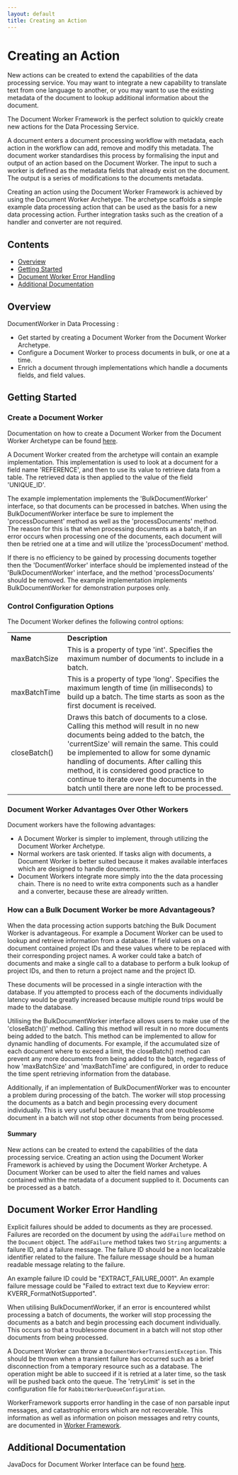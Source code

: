 ```yaml
---
layout: default
title: Creating an Action
---
```


# Creating an Action

New actions can be created to extend the capabilities of the data processing service. You may want to integrate a new capability to translate
text from one language to another, or you may want to use the existing metadata of the document to lookup additional information about the document.

The Document Worker Framework is the perfect solution to quickly create new actions for the Data Processing Service.

A document enters a document processing workflow with metadata, each action in the workflow can add, remove and modify this metadata.
The document worker standardises this process by formalising the input and output of an action based on the Document Worker.
The input to such a worker is defined as the metadata fields that already exist on the document.
The output is a series of modifications to the documents metadata.

Creating an action using the Document Worker Framework is achieved by using the Document Worker Archetype.
The archetype scaffolds a simple example data processing action that can be used as the basis for a new data processing action.
Further integration tasks such as the creation of a handler and converter are not required.

## Contents

+ [Overview](#overview)
+ [Getting Started](#getting-started)
+ [Document Worker Error Handling](#document-worker-error-handling)
+ [Additional Documentation](#additional-documentation)

## Overview

DocumentWorker in Data Processing :

+ Get started by creating a Document Worker from the Document Worker Archetype.
+ Configure a Document Worker to process documents in bulk, or one at a time.
+ Enrich a document through implementations which handle a documents fields, and field values.

## Getting Started

### Create a Document Worker

Documentation on how to create a Document Worker from the Document Worker Archetype can be found [here](WorkerArchetypeUsage).

A Document Worker created from the archetype will contain an example implementation. This implementation is used to look at a document for
a field name 'REFERENCE', and then to use its value to retrieve data from a table. The retrieved data is then applied to the value of the field 'UNIQUE_ID'.

The example implementation implements the 'BulkDocumentWorker' interface, so that documents can be processed in batches. When using the
BulkDocumentWorker interface be sure to implement the 'processDocument' method as well as the 'processDocuments' method. The reason for
this is that when processing documents as a batch, if an error occurs when processing one of the documents, each document will then be
retried one at a time and will utilize the 'processDocument' method.

If there is no efficiency to be gained by processing documents together then the 'DocumentWorker' interface should be implemented instead
of the 'BulkDocumentWorker' interface, and the method 'processDocuments' should be removed. The example implementation implements
BulkDocumentWorker for demonstration purposes only.

### Control Configuration Options

The Document Worker defines the following control options:

<table>
    <tr>
        <td><b>Name</b></td>
        <td><b>Description</b></td>
    </tr>
    <tr>
        <td>maxBatchSize</td>
        <td>This is a property of type 'int'. Specifies the maximum number of documents to include in a batch.</td>
    </tr>
    <tr>
        <td>maxBatchTime</td>
        <td>This is a property of type 'long'. Specifies the maximum length of time (in milliseconds) to build up a batch. The time starts as soon as the first document is received.</td>
    </tr>
    <tr>
        <td>closeBatch()</td>
        <td>Draws this batch of documents to a close. Calling this method will result in no new documents being added to the batch, the 'currentSize' will remain the same. This could be implemented to allow for some dynamic handling of documents. After calling this method, it is considered good practice to continue to iterate over the documents in the batch until there are none left to be processed.</td>
    </tr>
</table>

### Document Worker Advantages Over Other Workers

Document workers have the following advantages:

+ A Document Worker is simpler to implement, through utilizing the Document Worker Archetype.
+ Normal workers are task oriented. If tasks align with documents, a Document Worker is better suited because it makes available interfaces which are designed to handle documents.
+ Document Workers integrate more simply into the the data processing chain. There is no need to write extra components such as a handler and a converter, because these are already written.

### How can a Bulk Document Worker be more Advantageous?

When the data processing action supports batching the Bulk Document Worker is advantageous. For example a Document Worker can be used to
lookup and retrieve information from a database. If field values on a document contained project IDs and these values where to be replaced
with their corresponding project names. A worker could take a batch of documents and make a single call to a database to perform a bulk
lookup of project IDs, and then to return a project name and the project ID.

These documents will be processed in a single interaction with the database. If you attempted to process each of the documents
individually latency would be greatly increased because multiple round trips would be made to the database.

Utilising the BulkDocumentWorker interface allows users to make use of the 'closeBatch()' method. Calling this method will result in no
more documents being added to the batch. This method can be implemented to allow for dynamic handling of documents. For example, if the
accumulated size of each document where to exceed a limit, the closeBatch() method can prevent any more documents from being added
to the batch, regardless of how 'maxBatchSize' and 'maxBatchTime' are configured, in order to reduce the time spent retrieving
information from the database.

Additionally, if an implementation of BulkDocumentWorker was to encounter a problem during processing of the batch. The worker will stop
processing the documents as a batch and begin processing every document individually. This is very useful because it means that one
troublesome document in a batch will not stop other documents from being processed.

#### Summary

New actions can be created to extend the capabilities of the data processing service.
Creating an action using the Document Worker Framework is achieved by using the Document Worker Archetype.
A Document Worker can be used to alter the field names and values contained within the metadata of a document supplied to it.
Documents can be processed as a batch.

## Document Worker Error Handling

Explicit failures should be added to documents as they are processed. Failures are recorded on the document by using the `addFailure`
method on the `Document` object. The `addFailure` method takes two `String` arguments: a failure ID, and a failure message.
The failure ID should be a non localizable identifier related to the failure. The failure message should be a human readable message
relating to the failure.

An example failure ID could be "EXTRACT_FAILURE_0001".
An example failure message could be "Failed to extract text due to Keyview error: KVERR_FormatNotSupported".

When utilising BulkDocumentWorker, if an error is encountered whilst processing a batch of documents, the worker will stop processing the
documents as a batch and begin processing each document individually. This occurs so that a troublesome document in a batch will not stop
other documents from being processed.

A Document Worker can throw a `DocumentWorkerTransientException`. This should be thrown when a transient failure has occurred such as a
brief disconnection from a temporary resource such as a database. The operation might be able to succeed if it is retried at a later time,
so the task will be pushed back onto the queue. The 'retryLimit' is set in the configuration file for `RabbitWorkerQueueConfiguration`.

WorkerFramework supports error handling in the case of non parsable input messages, and catastrophic errors which are not recoverable.
This information as well as information on poison messages and retry counts, are documented in [Worker Framework](https://workerframework.github.io/worker-framework/index.html).

## Additional Documentation

JavaDocs for Document Worker Interface can be found [here](apidocs/index).